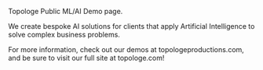 Topologe Public ML/AI Demo page. 

We create bespoke AI solutions for clients that apply Artificial Intelligence to solve complex business problems.  

For more information, check out our demos at topologeproductions.com, and be sure to visit our full site at topologe.com!
